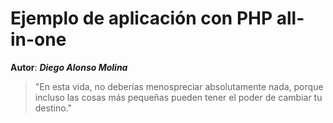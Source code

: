 # Ejemplo de aplicación con PHP all-in-one

**Autor**: ***Diego Alonso Molina***

> "En esta vida, no deberías menospreciar absolutamente nada, porque incluso las cosas más pequeñas pueden tener el poder de cambiar tu destino."
